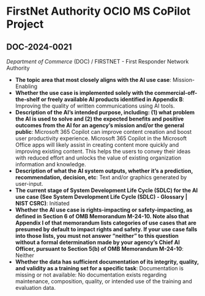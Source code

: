 # FirstNet Authority OCIO MS CoPilot Project
## DOC-2024-0021
_Department of Commerce_ (DOC) / FIRSTNET - First Responder Network Authority


+ **The topic area that most closely aligns with the AI use case**: Mission-Enabling
+ **Whether the use case is implemented solely with the commercial-off-the-shelf or freely available AI products identified in Appendix B**: Improving the quality of written communications using AI tools.
+ **Description of the AI’s intended purpose, including: (1) what problem the AI is used to solve and (2) the expected benefits and positive outcomes from the AI for an agency’s mission and/or the general public**: Microsoft 365 Copilot can improve content creation and boost user productivity experience.  Microsoft 365 Copilot in the Microsoft Office apps will likely assist in creating content more quickly and improving existing content.  This helps the users to convey their ideas with reduced effort and unlocks the value of existing organization information and knowledge.
+ **Description of what the AI system outputs, whether it’s a prediction, recommendation, decision, etc**: Text and/or graphics generated by user-input.
+ **The current stage of System Development Life Cycle (SDLC) for the AI use case (See System Development Life Cycle (SDLC) - Glossary | NIST CSRC)**: Initiated
+ **Whether the AI use case is rights-impacting or safety-impacting, as defined in Section 6 of OMB Memorandum M-24-10. Note also that Appendix I of that memorandum lists categories of use cases that are presumed by default to impact rights and safety. If your use case falls into those lists, you must not answer “neither” to this question without a formal determination made by your agency’s Chief AI Officer, pursuant to Section 5(b) of OMB Memorandum M-24-10**: Neither
+ **Whether the data has sufficient documentation of its integrity, quality, and validity as a training set for a specific task**: Documentation is missing or not available: No documentation exists regarding maintenance, composition, quality, or intended use of the training and evaluation data.